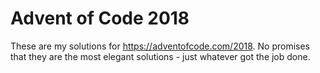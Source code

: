 # Advent of Code 2018
These are my solutions for https://adventofcode.com/2018. No promises that they are the most elegant solutions - just whatever got the job done.
